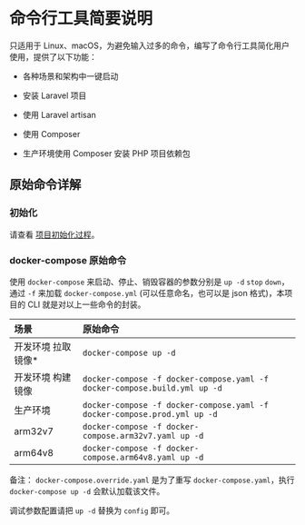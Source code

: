 # 命令行工具简要说明

只适用于 Linux、macOS，为避免输入过多的命令，编写了命令行工具简化用户使用，提供了以下功能：

* 各种场景和架构中一键启动

* 安装 Laravel 项目

* 使用 Laravel artisan

* 使用 Composer

* 生产环境使用 Composer 安装 PHP 项目依赖包

## 原始命令详解

### 初始化

请查看 [项目初始化过程](init.md)。

### docker-compose 原始命令

使用 `docker-compose` 来启动、停止、销毁容器的参数分别是 `up -d` `stop` `down`，通过 `-f` 来加载 `docker-compose.yml` (可以任意命名，也可以是 json 格式)，本项目的 CLI 就是对以上一些命令的封装。

|场景|原始命令|
|:--|:--|
|开发环境 拉取镜像*|`docker-compose up -d`|
|开发环境 构建镜像|`docker-compose -f docker-compose.yaml -f docker-compose.build.yml up -d`|
|生产环境        |`docker-compose -f docker-compose.yaml -f docker-compose.prod.yml up -d`|
|arm32v7        |`docker-compose -f docker-compose.arm32v7.yaml up -d`|
|arm64v8        |`docker-compose -f docker-compose.arm64v8.yaml up -d`|

备注： `docker-compose.override.yaml` 是为了重写 `docker-compose.yaml`，执行 `docker-compose up -d` 会默认加载该文件。

调试参数配置请把 `up -d` 替换为 `config` 即可。
